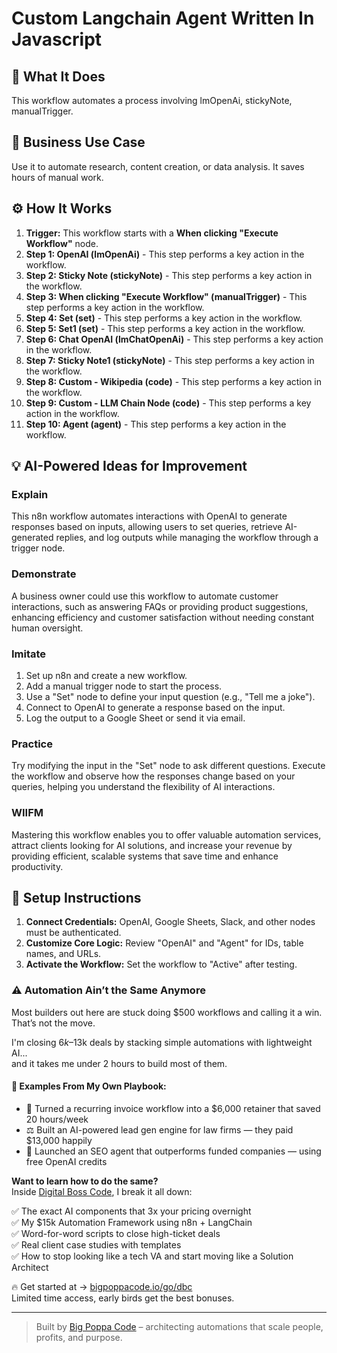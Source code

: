 # Custom Langchain Agent Written In Javascript

## 🚀 What It Does
This workflow automates a process involving lmOpenAi, stickyNote, manualTrigger.

## 💼 Business Use Case
Use it to automate research, content creation, or data analysis. It saves hours of manual work.

## ⚙️ How It Works
1.  **Trigger:** This workflow starts with a **When clicking "Execute Workflow"** node.
2. **Step 1: OpenAI (lmOpenAi)** - This step performs a key action in the workflow.
3. **Step 2: Sticky Note (stickyNote)** - This step performs a key action in the workflow.
4. **Step 3: When clicking "Execute Workflow" (manualTrigger)** - This step performs a key action in the workflow.
5. **Step 4: Set (set)** - This step performs a key action in the workflow.
6. **Step 5: Set1 (set)** - This step performs a key action in the workflow.
7. **Step 6: Chat OpenAI (lmChatOpenAi)** - This step performs a key action in the workflow.
8. **Step 7: Sticky Note1 (stickyNote)** - This step performs a key action in the workflow.
9. **Step 8: Custom - Wikipedia (code)** - This step performs a key action in the workflow.
10. **Step 9: Custom - LLM Chain Node (code)** - This step performs a key action in the workflow.
11. **Step 10: Agent (agent)** - This step performs a key action in the workflow.

## 💡 AI-Powered Ideas for Improvement
### Explain
This n8n workflow automates interactions with OpenAI to generate responses based on inputs, allowing users to set queries, retrieve AI-generated replies, and log outputs while managing the workflow through a trigger node.

### Demonstrate
A business owner could use this workflow to automate customer interactions, such as answering FAQs or providing product suggestions, enhancing efficiency and customer satisfaction without needing constant human oversight.

### Imitate
1. Set up n8n and create a new workflow.
2. Add a manual trigger node to start the process.
3. Use a "Set" node to define your input question (e.g., "Tell me a joke").
4. Connect to OpenAI to generate a response based on the input.
5. Log the output to a Google Sheet or send it via email.

### Practice
Try modifying the input in the "Set" node to ask different questions. Execute the workflow and observe how the responses change based on your queries, helping you understand the flexibility of AI interactions.

### WIIFM
Mastering this workflow enables you to offer valuable automation services, attract clients looking for AI solutions, and increase your revenue by providing efficient, scalable systems that save time and enhance productivity.

## 🔧 Setup Instructions
1. **Connect Credentials:** OpenAI, Google Sheets, Slack, and other nodes must be authenticated.
2. **Customize Core Logic:** Review "OpenAI" and "Agent" for IDs, table names, and URLs.
3. **Activate the Workflow:** Set the workflow to "Active" after testing.

### ⚠️ Automation Ain’t the Same Anymore

Most builders out here are stuck doing $500 workflows and calling it a win.  
That’s not the move.  

I'm closing $6k–$13k deals by stacking simple automations with lightweight AI...  
and it takes me under 2 hours to build most of them.

#### 🧠 Examples From My Own Playbook:
- 🔁 Turned a recurring invoice workflow into a $6,000 retainer that saved 20 hours/week  
- ⚖️ Built an AI-powered lead gen engine for law firms — they paid $13,000 happily  
- 🚀 Launched an SEO agent that outperforms funded companies — using free OpenAI credits  

**Want to learn how to do the same?**  
Inside [Digital Boss Code](https://bigpoppacode.io/go/dbc), I break it all down:

✅ The exact AI components that 3x your pricing overnight  
✅ My $15k Automation Framework using n8n + LangChain  
✅ Word-for-word scripts to close high-ticket deals  
✅ Real client case studies with templates  
✅ How to stop looking like a tech VA and start moving like a Solution Architect  

🔥 Get started at → [bigpoppacode.io/go/dbc](https://bigpoppacode.io/go/dbc)  
Limited time access, early birds get the best bonuses.

---
> Built by [Big Poppa Code](https://bigpoppacode.io) – architecting automations that scale people, profits, and purpose.
